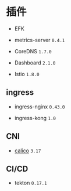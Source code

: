 # 插件

* EFK

* metrics-server `0.4.1`

* CoreDNS `1.7.0`

* Dashboard `2.1.0`

* Istio `1.8.0`

## ingress

* ingress-nginx `0.43.0`

* ingress-kong `1.0`

## CNI

* [calico](https://docs.projectcalico.org/getting-started/kubernetes/self-managed-onprem/) `3.17`

## CI/CD

* tekton `0.17.1`
